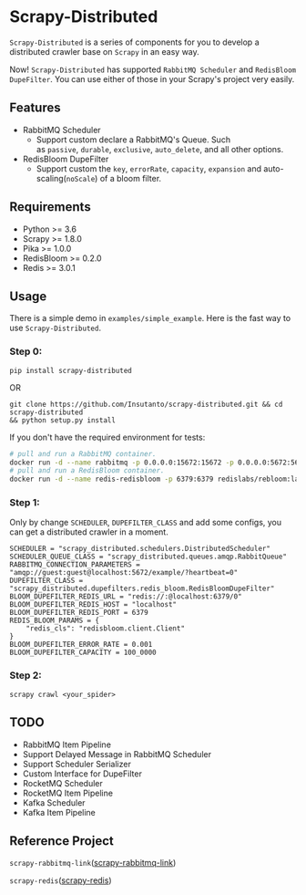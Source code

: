# **Scrapy-Distributed**

`Scrapy-Distributed` is a series of components for you to develop a distributed crawler base on `Scrapy` in an easy way.

Now! `Scrapy-Distributed` has supported `RabbitMQ Scheduler` and `RedisBloom DupeFilter`. You can use either of those in your Scrapy's project very easily.

## **Features**

- RabbitMQ Scheduler
    - Support custom declare a RabbitMQ's Queue. Such as `passive`, `durable`, `exclusive`, `auto_delete`, and all other options.
- RedisBloom DupeFilter
    - Support custom the `key`, `errorRate`, `capacity`, `expansion` and auto-scaling(`noScale`) of a bloom filter.

## **Requirements**

- Python >= 3.6
- Scrapy >= 1.8.0
- Pika >= 1.0.0
- RedisBloom >= 0.2.0
- Redis >= 3.0.1

## **Usage**

There is a simple demo in `examples/simple_example`. Here is the fast way to use `Scrapy-Distributed`.

### **Step 0:**

```
pip install scrapy-distributed
```

OR

```
git clone https://github.com/Insutanto/scrapy-distributed.git && cd scrapy-distributed
&& python setup.py install
```

If you don't have the required environment for tests:

```bash
# pull and run a RabbitMQ container.
docker run -d --name rabbitmq -p 0.0.0.0:15672:15672 -p 0.0.0.0:5672:5672 rabbitmq:3
# pull and run a RedisBloom container.
docker run -d --name redis-redisbloom -p 6379:6379 redislabs/rebloom:latest
```

### **Step 1:**

Only by change `SCHEDULER`, `DUPEFILTER_CLASS` and add some configs, you can get a distributed crawler in a moment.

```
SCHEDULER = "scrapy_distributed.schedulers.DistributedScheduler"
SCHEDULER_QUEUE_CLASS = "scrapy_distributed.queues.amqp.RabbitQueue"
RABBITMQ_CONNECTION_PARAMETERS = "amqp://guest:guest@localhost:5672/example/?heartbeat=0"
DUPEFILTER_CLASS = "scrapy_distributed.dupefilters.redis_bloom.RedisBloomDupeFilter"
BLOOM_DUPEFILTER_REDIS_URL = "redis://:@localhost:6379/0"
BLOOM_DUPEFILTER_REDIS_HOST = "localhost"
BLOOM_DUPEFILTER_REDIS_PORT = 6379
REDIS_BLOOM_PARAMS = {
    "redis_cls": "redisbloom.client.Client"
}
BLOOM_DUPEFILTER_ERROR_RATE = 0.001
BLOOM_DUPEFILTER_CAPACITY = 100_0000

```

### **Step 2:**

```
scrapy crawl <your_spider>
```

## **TODO**

- RabbitMQ Item Pipeline
- Support Delayed Message in RabbitMQ Scheduler
- Support Scheduler Serializer
- Custom Interface for DupeFilter
- RocketMQ Scheduler
- RocketMQ Item Pipeline
- Kafka Scheduler
- Kafka Item Pipeline

## **Reference Project**

`scrapy-rabbitmq-link`([scrapy-rabbitmq-link](https://github.com/mbriliauskas/scrapy-rabbitmq-link))

`scrapy-redis`([scrapy-redis](https://github.com/rmax/scrapy-redis))